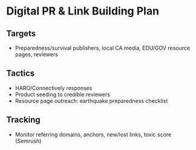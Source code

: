 # Digital PR & Link Building Plan

## Targets
- Preparedness/survival publishers, local CA media, EDU/GOV resource pages, reviewers

## Tactics
- HARO/Connectively responses
- Product seeding to credible reviewers
- Resource page outreach: earthquake preparedness checklist

## Tracking
- Monitor referring domains, anchors, new/lost links, toxic score (Semrush)
